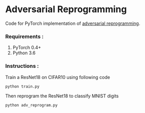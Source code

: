# Adversarial Reprogramming

Code for PyTorch implementation of [adversarial reprogramming](https://arxiv.org/abs/1806.11146).

### Requirements :
1. PyTorch 0.4+
2. Python 3.6

### Instructions :
Train a ResNet18 on CIFAR10 using following code 
```
python train.py
```
Then reprogram the ResNet18 to classify MNIST digits
```
python adv_reprogram.py
```

<!-- End of README -->
